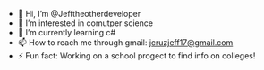 - 👋 Hi, I’m @Jefftheotherdeveloper
- 👀 I’m interested in comutper science
- 🌱 I’m currently learning c#
- 📫 How to reach me through gmail: jcruzjeff17@gmail.com
- ⚡ Fun fact: Working on a school progect to find info on colleges!

<!---
Jefftheotherdeveloper/Jefftheotherdeveloper is a ✨ special ✨ repository because its `README.md` (this file) appears on your GitHub profile.
You can click the Preview link to take a look at your changes.
--->
